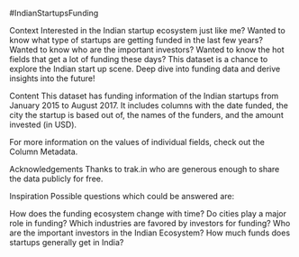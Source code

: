 #IndianStartupsFunding

Context
Interested in the Indian startup ecosystem just like me? Wanted to know what type of startups are getting funded in the last few years? Wanted to know who are the important investors? Wanted to know the hot fields that get a lot of funding these days?
This dataset is a chance to explore the Indian start up scene. Deep dive into funding data and derive insights into the future!

Content
This dataset has funding information of the Indian startups from January 2015 to August 2017. It includes columns with the date funded, the city the startup is based out of, the names of the funders, and the amount invested (in USD).

For more information on the values of individual fields, check out the Column Metadata.

Acknowledgements
Thanks to trak.in who are generous enough to share the data publicly for free.

Inspiration
Possible questions which could be answered are:

How does the funding ecosystem change with time?
Do cities play a major role in funding?
Which industries are favored by investors for funding?
Who are the important investors in the Indian Ecosystem?
How much funds does startups generally get in India?

